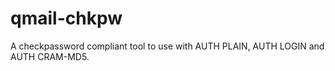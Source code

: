 # qmail-chkpw

A checkpassword compliant tool to use with AUTH PLAIN, AUTH LOGIN and AUTH CRAM-MD5.
